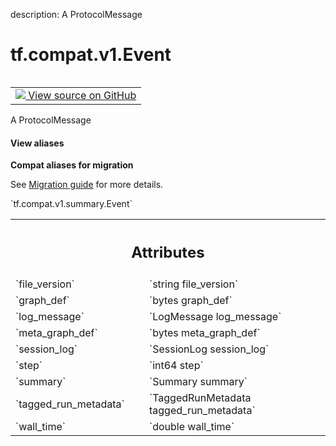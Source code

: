 description: A ProtocolMessage

<div itemscope itemtype="http://developers.google.com/ReferenceObject">
<meta itemprop="name" content="tf.compat.v1.Event" />
<meta itemprop="path" content="Stable" />
</div>

# tf.compat.v1.Event

<!-- Insert buttons and diff -->

<table class="tfo-notebook-buttons tfo-api nocontent" align="left">
<td>
  <a target="_blank" href="https://github.com/tensorflow/tensorflow/blob/r2.2/tensorflow/core/util/event.proto">
    <img src="https://www.tensorflow.org/images/GitHub-Mark-32px.png" />
    View source on GitHub
  </a>
</td>
</table>



A ProtocolMessage

<section class="expandable">
  <h4 class="showalways">View aliases</h4>
  <p>
<b>Compat aliases for migration</b>
<p>See
<a href="https://www.tensorflow.org/guide/migrate">Migration guide</a> for
more details.</p>
<p>`tf.compat.v1.summary.Event`</p>
</p>
</section>

<!-- Placeholder for "Used in" -->




<!-- Tabular view -->
 <table class="responsive fixed orange">
<colgroup><col width="214px"><col></colgroup>
<tr><th colspan="2"><h2 class="add-link">Attributes</h2></th></tr>

<tr>
<td>
`file_version`
</td>
<td>
`string file_version`
</td>
</tr><tr>
<td>
`graph_def`
</td>
<td>
`bytes graph_def`
</td>
</tr><tr>
<td>
`log_message`
</td>
<td>
`LogMessage log_message`
</td>
</tr><tr>
<td>
`meta_graph_def`
</td>
<td>
`bytes meta_graph_def`
</td>
</tr><tr>
<td>
`session_log`
</td>
<td>
`SessionLog session_log`
</td>
</tr><tr>
<td>
`step`
</td>
<td>
`int64 step`
</td>
</tr><tr>
<td>
`summary`
</td>
<td>
`Summary summary`
</td>
</tr><tr>
<td>
`tagged_run_metadata`
</td>
<td>
`TaggedRunMetadata tagged_run_metadata`
</td>
</tr><tr>
<td>
`wall_time`
</td>
<td>
`double wall_time`
</td>
</tr>
</table>



